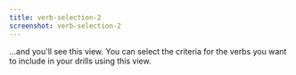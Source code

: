 ```yaml
---
title: verb-selection-2
screenshot: verb-selection-2
---
```

...and you'll see this view. You can select the criteria for the verbs you want to include in your drills using this view.
